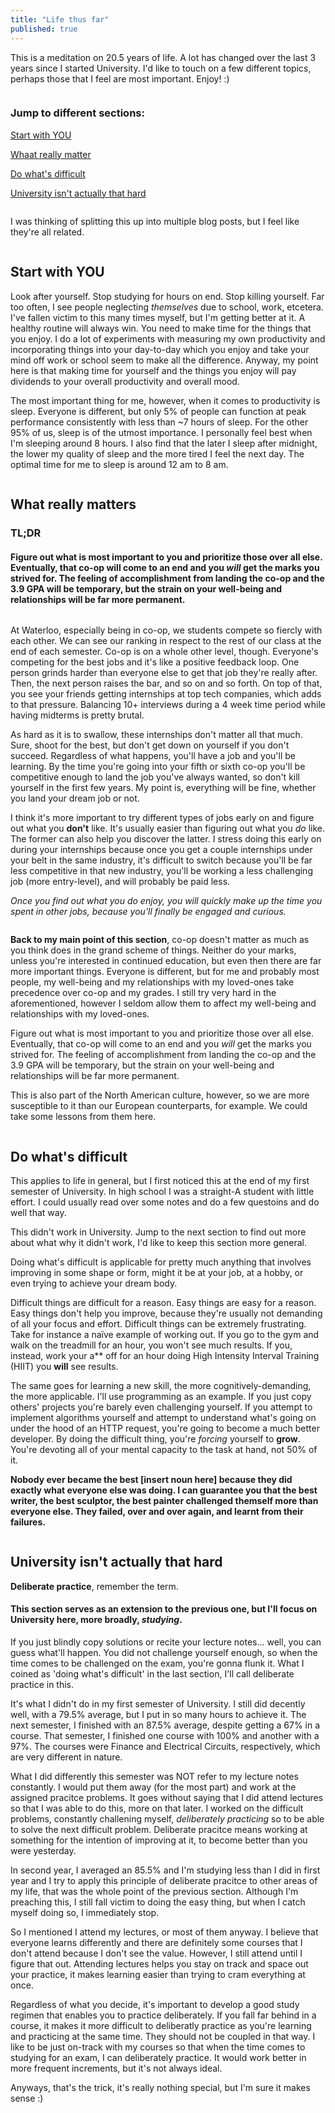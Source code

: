 ```yaml
---
title: "Life thus far"
published: true
---
```


This is a meditation on 20.5 years of life. A lot has changed over the last 3 years since I started University. I'd like to touch on a few different topics, perhaps those that I feel are most important. Enjoy! :)

```
```

### Jump to different sections:

[Start with YOU](#start-with-you)

[Whaat really matter](#what-really-matters)

[Do what's difficult](#do-whats-difficult)

[University isn't actually that hard](#university-isnt-actually-that-hard)


```
```

I was thinking of splitting this up into multiple blog posts, but I feel like they're all related.

```
```
    
## Start with YOU

Look after yourself. Stop studying for hours on end. Stop killing yourself.
Far too often, I see people neglecting *themselves* due to school, work, etcetera. I've fallen victim to this many times myself, but I'm getting better at it. A healthy routine will always win. You need to make time for the things that you enjoy. I do a lot of experiments with measuring my own productivity and incorporating things into your day-to-day which you enjoy and take your mind off work or school seem to make all the difference. Anyway, my point here is that making time for yourself and the things you enjoy will pay dividends to your overall productivity and overall mood.

The most important thing for me, however, when it comes to productivity is sleep. Everyone is different, but only 5% of people can function at peak performance consistently with less than ~7 hours of sleep. For the other 95% of us, sleep is of the utmost importance. I personally feel best when I'm sleeping around 8 hours. I also find that the later I sleep after midnight, the lower my quality of sleep and the more tired I feel the next day. The optimal time for me to sleep is around 12 am to 8 am.

```
```

## What really matters


### TL;DR

#### **Figure out what is most important to you and prioritize those over all else. Eventually, that co-op will come to an end and you *will* get the marks you strived for. The feeling of accomplishment from landing the co-op and the 3.9 GPA will be temporary, but the strain on your well-being and relationships will be far more permanent.**

```
```

At Waterloo, especially being in co-op, we students compete so fiercly with each other. We can see our ranking in respect to the rest of our class at the end of each semester. Co-op is on a whole other level, though. Everyone's competing for the best jobs and it's like a positive feedback loop. One person grinds harder than everyone else to get that job they're really after. Then, the next person raises the bar, and so on and so forth. On top of that, you see your friends getting internships at top tech companies, which adds to that pressure. Balancing 10+ interviews during a 4 week time period while having midterms is pretty brutal.

As hard as it is to swallow, these internships don't matter all that much. Sure, shoot for the best, but don't get down on yourself if you don't succeed. Regardless of what happens, you'll have a job and you'll be learning. By the time you're going into your fifth or sixth co-op you'll be competitive enough to land the job you've always wanted, so don't kill yourself in the first few years. My point is, everything will be fine, whether you land your dream job or not.

I think it's more important to try different types of jobs early on and figure out what you **don't** like. It's usually easier than figuring out what you *do* like. The former can also help you discover the latter. I stress doing this early on during your internships because once you get a couple internships under your belt in the same industry, it's difficult to switch because you'll be far less competitive in that new industry, you'll be working a less challenging job (more entry-level), and will probably be paid less. 

*Once you find out what you do enjoy, you will quickly make up the time you spent in other jobs, because you'll finally be engaged and curious.* 

```
```

**Back to my main point of this section**, co-op doesn't matter as much as you think does in the grand scheme of things. Neither do your marks, unless you're interested in continued education, but even then there are far more important things. Everyone is different, but for me and probably most people, my well-being and my relationships with my loved-ones take precedence over co-op and my grades. I still try very hard in the aforementioned, however I seldom allow them to affect my well-being and relationships with my loved-ones.

Figure out what is most important to you and prioritize those over all else. Eventually, that co-op will come to an end and you *will* get the marks you strived for. The feeling of accomplishment from landing the co-op and the 3.9 GPA will be temporary, but the strain on your well-being and relationships will be far more permanent.

This is also part of the North American culture, however, so we are more susceptible to it than our European counterparts, for example. We could take some lessons from them here.

```
```

## Do what's difficult

This applies to life in general, but I first noticed this at the end of my first semester of University. In high school I was a straight-A student with little effort. I could usually read over some notes and do a few questoins and do well that way.

This didn't work in University. Jump to the next section to find out more about what why it didn't work, I'd like to keep this section more general.

Doing what's difficult is applicable for pretty much anything that involves improving in some shape or form, might it be at your job, at a hobby, or even trying to achieve your dream body.

Difficult things are difficult for a reason. Easy things are easy for a reason. Easy things don't help you improve, because they're usually not demanding of all your focus and effort. Difficult things can be extremely frustrating. Take for instance a naïve example of working out. If you go to the gym and walk on the treadmill for an hour, you won't see much results. If you, instead, work your a** off for an hour doing High Intensity Interval Training (HIIT) you **will** see results. 

The same goes for learning a new skill, the more cognitively-demanding, the more applicable. I'll use programming as an example. If you just copy others' projects you're barely even challenging yourself. If you attempt to implement algorithms yourself and attempt to understand what's going on under the hood of an HTTP request, you're going to become a much better developer. By doing the difficult thing, you're *forcing* yourself to **grow**. You're devoting all of your mental capacity to the task at hand, not 50% of it.

**Nobody ever became the best [insert noun here] because they did exactly what everyone else was doing. I can guarantee you that the best writer, the best sculptor, the best painter challenged themself more than everyone else. They failed, over and over again, and learnt from their failures.**


```
```

## University isn't actually that hard

**Deliberate practice**, remember the term.

#### This section serves as an extension to the previous one, but I'll focus on University here, more broadly, *studying*.

If you just blindly copy solutions or recite your lecture notes... well, you can guess what'll happen. You did not challenge yourself enough, so when the time comes to be challenged on the exam, you're gonna flunk it. What I coined as 'doing what's difficult' in the last section, I'll call deliberate practice in this.

It's what I didn't do in my first semester of University. I still did decently well, with a 79.5% average, but I put in so many hours to achieve it. The next semester, I finished with an 87.5% average, despite getting a 67% in a course. That semester, I finished one course with 100% and another with a 97%. The courses were Finance and Electrical Circuits, respectively, which are very different in nature. 

What I did differently this semester was NOT refer to my lecture notes constantly. I would put them away (for the most part) and work at the assigned pracitce problems. It goes without saying that I did attend lectures so that I was able to do this, more on that later. I worked on the difficult problems, constantly challening myself, *deliberately practicing* so to be able to solve the next difficult problem. Deliberate pracitce means working at something for the intention of improving at it, to become better than you were yesterday. 

In second year, I averaged an 85.5% and I'm studying less than I did in first year and I try to apply this principle of deliberate pracitce to other areas of my life, that was the whole point of the previous section. Although I'm preaching this, I still fall victim to doing the easy thing, but when I catch myself doing so, I immediately stop.

So I mentioned I attend my lectures, or most of them anyway. I believe that everyone learns differently and there are definitely some courses that I don't attend because I don't see the value. However, I still attend until I figure that out. Attending lectures helps you stay on track and space out your practice, it makes learning easier than trying to cram everything at once.

Regardless of what you decide, it's important to develop a good study regimen that enables you to practice deliberately. If you fall far behind in a course, it makes it more difficult to deliberatly practice as you're learning and practicing at the same time. They should not be coupled in that way. I like to be just on-track with my courses so that when the time comes to studying for an exam, I can deliberately practice. It would work better in more frequent increments, but it's not always ideal.

Anyways, that's the trick, it's really nothing special, but I'm sure it makes sense :)
